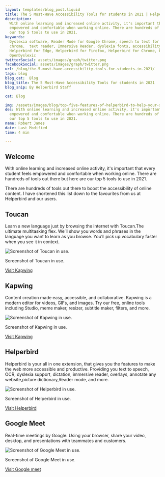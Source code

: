 ```yaml
---
layout: templates/blog_post.liquid
title: The 5 Must-Have Accessibility Tools for students in 2021 | Helperbird
description:
  With online learning and increased online activity, it's important that every student feels
  empowered and comfortable when working online. There are hundreds of tools out there but here are
  our top 5 tools to use in 2021.
keywords:
  Dyslexia software, Reader Mode for Google Chrome, speech to text for chrome, Text to speech for
  chrome,  text reader, Immersive Reader, dyslexia fonts, accessibility software, dyslexia software,
  Helperbird for Edge, Helperbird for Firefox, Helperbird for Chrome, Opendyslexic for Chrome,
  OpenDyslexic
twitterSocial: assets/images/graph/twitter.png
facebookSocial: assets/images/graph/twitter.png
url: /blog/the-5-must-have-accessibility-tools-for-students-in-2021/
tags: blog
blog_cat:  Blog
blog_title: The 5 Must-Have Accessibility Tools for students in 2021
blog_snip: By Helperbird Staff

cat: Blog

img: /assets/images/blog/top-five-features-of-helperbird-to-help-your-students-in-2021/top-five-features-of-helperbird-to-help-your-students-in-2021.png
des: With online learning and increased online activity, it's important that every student feels
  empowered and comfortable when working online. There are hundreds of tools out there but here are
  our top 5 tools to use in 2021.
name: Robert James
date: Last Modified
time: 4 min

---
```


  

## Welcome

  

With online learning and increased online activity, it's important that every student feels empowered and comfortable when working online. There are hundreds of tools out there but here are our top 5 tools to use in 2021.

  

There are hundreds of tools out there to boost the accessibility of online content. I have shortened this list down to the favourites from us at Helperbird and our users.

  

## Toucan

  

Learn a new language just by browsing the internet with Toucan.The ultimate multitasking flex. We’ll show you words and phrases in the language you want to learn as you browse. You’ll pick up vocabulary faster when you see it in context.

  

![Screenshot of Toucan in use.](/assets/images/blog/top-five/toucan.jpg)

  

Screenshot of Toucan in use.

  

[Visit Kapwing](https://www.jointoucan.com)

  

## Kapwing

  

Content creation made easy, accessible, and collaborative. Kapwing is a modern editor for videos, GIFs, and images. Try our free, online tools including Studio, meme maker, resizer, subtitle maker, filters, and more.

  

![Screenshot of Kapwing in use.](/assets/images/blog/top-five/kapwing.png)

  

Screenshot of Kapwing in use.

  

[Visit Kapwing](https://www.kapwing.com)

  

## Helperbird

  

Helperbird is your all in one extension, that gives you the features to make the web more accessible and productive. Providing you text to speech, OCR, dyslexia support, dictation, immersive reader, overlays, annotate any website,picture dictionary,Reader mode, and more.

  

![Screenshot of Helperbird in use.](/assets/images/blog/top-five/helperbird.jpg)

  

Screenshot of Helperbird in use.

  

[Visit Helperbird](https://www.helperbird.com/pricing)

  

## Google Meet

  

Real-time meetings by Google. Using your browser, share your video, desktop, and presentations with teammates and customers.

  

![Screenshot of Google Meet in use.](/assets/images/blog/top-five/google-meet.jpeg)

  

Screenshot of Google Meet in use.

  

[Visit Google meet](https://www.google.com/meet)
